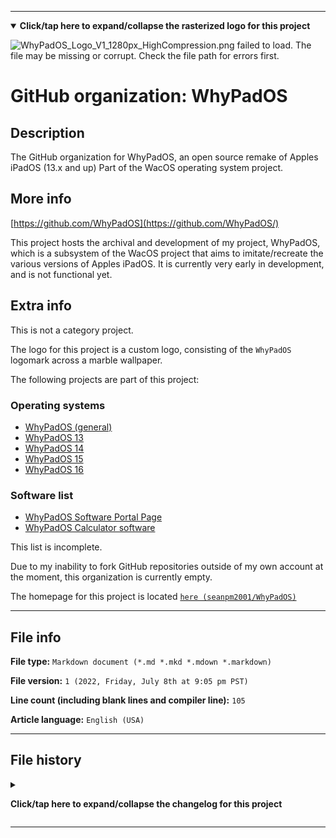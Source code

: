 
***

<!--
<details><summary><b lang="en">Click/tap here to expand/collapse the vectorized logo for this project</b></summary>

![WichCraft_Icon_1024px.svg failed to load. The file may be missing or corrupt. Check the file path for errors first.](/AdditionalInfo/2/WhyPadOS/WichCraft_Icon_1024px.svg)

</details>
!-->

<details open><summary><b lang="en">Click/tap here to expand/collapse the rasterized logo for this project</b></summary>

![WhyPadOS_Logo_V1_1280px_HighCompression.png failed to load. The file may be missing or corrupt. Check the file path for errors first.](/AdditionalInfo/2/WhyPadOS/WhyPadOS_Logo_V1_1280px_HighCompression.png)

</details>

# GitHub organization: WhyPadOS

## Description

The GitHub organization for WhyPadOS, an open source remake of Apples iPadOS (13.x and up) Part of the WacOS operating system project.

## More info

[https://github.com/WhyPadOS](https://github.com/WhyPadOS/)

This project hosts the archival and development of my project, WhyPadOS, which is a subsystem of the WacOS project that aims to imitate/recreate the various versions of Apples iPadOS. It is currently very early in development, and is not functional yet.

## Extra info

This is not a category project.

The logo for this project is a custom logo, consisting of the `WhyPadOS` logomark across a marble wallpaper.

The following projects are part of this project:

### Operating systems

- [WhyPadOS (general)](https://github.com/seanpm2001/WhyPadOS)
- [WhyPadOS 13](https://github.com/seanpm2001/WhyPadOS_13/)
- [WhyPadOS 14](https://github.com/seanpm2001/WhyPadOS_14/)
- [WhyPadOS 15](https://github.com/seanpm2001/WhyPadOS_15/)
- [WhyPadOS 16](https://github.com/seanpm2001/WhyPadOS_16/)

### Software list

- [WhyPadOS Software Portal Page](https://github.com/seanpm2001/WacOS_WhyPadOS_Software/)
- [WhyPadOS Calculator software](https://github.com/seanpm2001/WacOS_WhyPadOS_Software_Calculator/)

This list is incomplete.

Due to my inability to fork GitHub repositories outside of my own account at the moment, this organization is currently empty.

The homepage for this project is located [`here (seanpm2001/WhyPadOS)`](https://github.com/seanpm2001/WhyPadOS/)

<!--
There is no current home repository for this project.
!-->

***

## File info

**File type:** `Markdown document (*.md *.mkd *.mdown *.markdown)`

**File version:** `1 (2022, Friday, July 8th at 9:05 pm PST)`

**Line count (including blank lines and compiler line):** `105`

**Article language:** `English (USA)`

***

## File history

<details><summary><p lang="en"><b>Click/tap here to expand/collapse the changelog for this project</b></p></summary>

<details><summary><p lang="en"><b>Version 1 (2022, Friday, July 8th at 9:05 pm PST)</b></p></summary>

**This version was made by:** [`@seanpm2001`](https://github.com/seanpm2001/)

> Changes:

- [x] Started the file
- [x] Referenced the organization icon (raster)
<!--  - [x] Referenced the organization icon (vector) !-->
- [x] Added the organization description
- [x] Added the `more info` section
- [x] Added the `extra info` section
- [x] Added the `file info` section
- [x] Added the `file history` section
- [ ] No other changes in version 1

</details>

</details>

***

